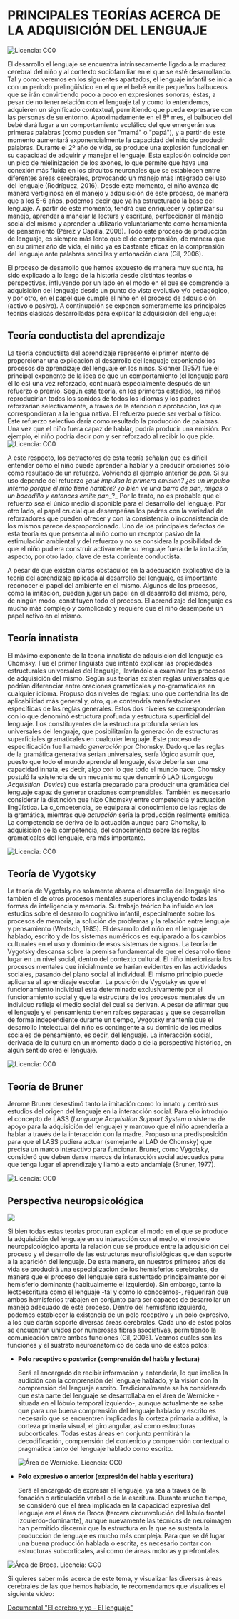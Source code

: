# PRINCIPALES TEORÍAS ACERCA DE LA ADQUISICIÓN DEL LENGUAJE

![Licencia: CC0](/assets/kids-2782694__480.jpg)

El desarrollo el lenguaje se encuentra intrínsecamente ligado a la madurez cerebral del niño y al contexto sociofamiliar en el que se esté desarrollando. Tal y como veremos en los siguientes apartados, el lenguaje infantil se inicia con un período prelingüístico en el que el bebé emite pequeños balbuceos que se irán convirtiendo poco a poco en expresiones sonoras; éstas, a pesar de no tener relación con el lenguaje tal y como lo entendemos, adquieren un significado contextual, permitiendo que pueda expresarse con las personas de su entorno. Aproximadamente en el 8º mes, el balbuceo del bebé dará lugar a un comportamiento ecolálico del que emergerán sus primeras palabras (como pueden ser "mamá" o "papá"), y a partir de este momento aumentará exponencialmente la capacidad del niño de producir palabras. Durante el 2º año de vida, se produce una explosión funcional en su capacidad de adquirir y manejar el lenguaje. Esta explosión coincide con un pico de mielinización de los axones, lo que permite que haya una conexión más fluida en los circuitos neuronales que se establecen entre diferentes áreas cerebrales, provocando un manejo más integrado del uso del lenguaje (Rodríguez, 2016). Desde este momento, el niño avanza de manera vertiginosa en el manejo y adquisición de este proceso, de manera que a los 5-6 años, podemos decir que ya ha estructurado la base del lenguaje. A partir de este momento, tendrá que enriquecer y optimizar su manejo, aprender a manejar la lectura y escritura, perfeccionar el manejo social del mismo y aprender a utilizarlo voluntariamente como herramienta de pensamiento (Pérez y Capilla, 2008). Todo este proceso de producción de lenguaje, es siempre más lento que el de comprensión, de manera que en su primer año de vida, el niño ya es bastante eficaz en la comprensión del lenguaje ante palabras sencillas y entonación clara (Gil, 2006).

El proceso de desarrollo que hemos expuesto de manera muy sucinta, ha sido explicado a lo largo de la historia desde distintas teorías o perspectivas, influyendo por un lado en el modo en el que se comprende la adquisición del lenguaje desde un punto de vista evolutivo y/o pedagógico, y por otro, en el papel que cumple el niño en el proceso de adquisición (activo o pasivo). A continuación se exponen someramente las principales teorías clásicas desarrolladas para explicar la adquisición del lenguaje: 

## **Teoría conductista del aprendizaje**

La teoría conductista del aprendizaje representó el primer intento de proporcionar una explicación al desarrollo del lenguaje exponiendo los procesos de aprendizaje del lenguaje en los niños. Skinner (1957) fue el principal exponente de la idea de que un comportamiento (el lenguaje para él lo es) una vez reforzado, continuará especialmente después de un refuerzo o premio. Según esta teoría, en los primeros estadios, los niños reproducirían todos los sonidos de todos los idiomas y los padres reforzarían selectivamente, a través de la atención o aprobación, los que correspondieran a la lengua nativa. El refuerzo puede ser verbal o físico. Este refuerzo selectivo daría como resultado la producción de palabras. Una vez que el niño fuera capaz de hablar, podría producir una emisión. Por ejemplo, el niño podría decir _pan_ y ser reforzado al recibir lo que pide.
![Licencia: CC0](/assets/Skinner.jpg)
  
A este respecto, los detractores de esta teoría señalan que es difícil entender cómo el niño puede aprender a hablar y a producir oraciones sólo como resultado de un refuerzo. Volviendo al ejemplo anterior de _pan._ Si su uso depende del refuerzo ¿_qué impulsa la primera emisión? ¿es un impulso interno porque el niño tiene hambre? ¿o bien ve una barra de pan, migas o un bocadillo y entonces emite_ _pan__?_ Por lo tanto, no es probable que el refuerzo sea el único medio disponible para el desarrollo del lenguaje. Por otro lado, el papel crucial que desempeñan los padres con la variedad de reforzadores que pueden ofrecer y con la consistencia o inconsistencia de los mismos parece desproporcionado. Uno de los principales defectos de esta teoría es que presenta al niño como un receptor pasivo de la estimulación ambiental y del refuerzo y no se considera la posibilidad de que el niño pudiera construir activamente su lenguaje fuera de la imitación; aspecto, por otro lado, clave de esta corriente conductista.

A pesar de que existan claros obstáculos en la adecuación explicativa de la teoría del aprendizaje aplicada al desarrollo del lenguaje, es importante reconocer el papel del ambiente en el mismo. Algunos de los procesos, como la imitación, pueden jugar un papel en el desarrollo del mismo, pero, de ningún modo, constituyen todo el proceso. El aprendizaje del lenguaje es mucho más complejo y complicado y requiere que el niño desempeñe un papel activo en el mismo.

## **Teoría innatista**

El máximo exponente de la teoría innatista de adquisición del lenguaje es Chomsky. Fue el primer lingüista que intentó explicar las propiedades estructurales universales del lenguaje, llevándole a examinar los procesos de adquisición del mismo. Según sus teorías existen reglas universales que podrían diferenciar entre oraciones gramaticales y no-gramaticales en cualquier idioma. Propuso dos niveles de reglas: uno que contendría las de aplicabilidad más general y, otro, que contendría manifestaciones específicas de las reglas generales. Estos dos niveles se corresponderían con lo que denominó estructura profunda y estructura superficial del lenguaje. Los constituyentes de la estructura profunda serían los universales del lenguaje, que posibilitarían la generación de estructuras superficiales gramaticales en cualquier lenguaje. Este proceso de especificación fue llamado _generación_ por Chomsky. Dado que las reglas de la gramática generativa serían universales, sería lógico asumir que, puesto que todo el mundo aprende el lenguaje, éste debería ser una capacidad innata, es decir, algo con lo que todo el mundo nace. Chomsky postuló la existencia de un mecanismo que denominó LAD (_Language  Acquisition  Device_) que estaría preparado para producir una gramática del lenguaje capaz de generar oraciones comprensibles. También es necesario considerar la distinción que hizo Chomsky entre competencia _y_ actuación lingüística. La c_ompetencia_ se equipara al conocimiento de las reglas de la gramática, mientras que _actuación_ sería la producción realmente emitida. La competencia se deriva de la actuación aunque para Chomsky, la adquisición de la competencia, del conocimiento sobre las reglas gramaticales del lenguaje, era más importante.

![Licencia: CC0](/assets/Chomsky.jpg)

## **Teoría de Vygotsky**

La teoría de Vygotsky no solamente abarca el desarrollo del lenguaje sino también el de otros procesos mentales superiores incluyendo todas las formas de inteligencia y memoria. Su trabajo teórico ha influido en los estudios sobre el desarrollo cognitivo infantil, especialmente sobre los procesos de memoria, la solución de problemas y la relación entre lenguaje y pensamiento (Wertsch, 1985). El desarrollo del niño en el lenguaje hablado, escrito y de los sistemas numéricos es equiparado a los cambios culturales en el uso y dominio de esos sistemas de signos. La teoría de Vygotsky descansa sobre la premisa fundamental de que el desarrollo tiene lugar en un nivel social, dentro del contexto cultural. El niño interiorizaría los procesos mentales que inicialmente se harían evidentes en las actividades sociales, pasando del plano social al individual. El mismo principio puede aplicarse al aprendizaje escolar.  La posición de Vygotsky es que el funcionamiento individual está determinado exclusivamente por el funcionamiento social y que la estructura de los procesos mentales de un individuo refleja el medio social del cual se derivan. A pesar de afirmar que el lenguaje y el pensamiento tienen raíces separadas y que se desarrollan de forma independiente durante un tiempo, Vygotsky mantenía que el desarrollo intelectual del niño es contingente a su dominio de los medios sociales de pensamiento, es decir, del lenguaje. La interacción social, derivada de la cultura en un momento dado o de la perspectiva histórica, en algún sentido crea el lenguaje.

![Licencia: CC0](/assets/Vigotsky.jpg)

## **Teoría de Bruner**

Jerome Bruner desestimó tanto la imitación como lo innato y centró sus estudios del origen del lenguaje en la interacción social. Para ello introdujo el concepto de LASS (_Language Acquisition Support System_ o sistema de apoyo para la adquisición del lenguaje) y mantuvo que el niño aprendería a hablar a través de la interacción con la madre. Propuso una predisposición para que el LASS pudiera actuar (semejante al LAD de Chomsky) que precisa un marco interactivo para funcionar. Bruner, como Vygotsky, consideró que deben darse marcos de interacción social adecuados para que tenga lugar el aprendizaje y llamó a esto andamiaje (Bruner, 1977).

![Licencia: CC0](/assets/Bruner.jpg)

## Perspectiva neuropsicológica

![](/assets/Cerebro_areas_colores.jpg)

Si bien todas estas teorías procuran explicar el modo en el que se produce la adquisición del lenguaje en su interacción con el medio, el modelo neuropsicológico aporta la relación que se produce entre la adquisición del proceso y el desarrollo de las estructuras neurofisiológicas que dan soporte a la aparición del lenguaje. De esta manera, en nuestros primeros años de vida se producirá una especialización de los hemisferios cerebrales, de manera que el proceso del lenguaje será sustentado principalmente por el hemisferio dominante (habitualmente el izquierdo). Sin embargo, tanto la lectoescritura como el lenguaje -tal y como lo conocemos-, requerirán que ambos hemisferios trabajen en conjunto para ser capaces de desarrollar un manejo adecuado de este proceso. Dentro del hemisferio izquierdo, podemos establecer la existencia de un polo receptivo y un polo expresivo, a los que darán soporte diversas áreas cerebrales. Cada uno de estos polos se encuentran unidos por numerosas fibras asociativas, permitiendo la comunicación entre ambas funciones (Gil, 2006). Veamos cuáles son las funciones y el sustrato neuroanatómico de cada uno de estos polos:


- **Polo receptivo o posterior (comprensión del habla y lectura)**

  Será el encargado de recibir información y entenderla, lo que implica la audición con la comprensión del lenguaje hablado, y la visión con la comprensión del lenguaje escrito. Tradicionalmente se ha considerado que esta parte del lenguaje se desarrollaba en el área de Wernicke - situada en el lóbulo temporal izquierdo-, aunque actualmente se sabe que para una buena comprensión del lenguaje hablado y escrito es necesario que se encuentren implicadas la corteza primaria auditiva, la corteza primaria visual, el giro angular, así como estructuras subcorticales. Todas estas áreas en conjunto permitirán la decodificación, comprensión del contenido y comprensión contextual o pragmática tanto del lenguaje hablado como escrito.

  ![Área de Wernicke. Licencia: CC0](/assets/Broca.png)

- **Polo expresivo o anterior (expresión del habla y escritura)**

  Será el encargado de expresar el lenguaje, ya sea a través de la fonación o articulación verbal o de la escritura. Durante mucho tiempo, se consideró que el área implicada en la capacidad expresiva del lenguaje era el área de Broca (tercera circunvolución del lóbulo frontal izquierdo-dominante), aunque nuevamente las técnicas de neuroimagen han permitido discernir que la estructura en la que se sustenta la producción de lenguaje es mucho más compleja. Para que se dé lugar una buena producción hablada o escrita, es necesario contar con estructuras subcorticales, así como de áreas motoras y prefrontales. 

![Área de Broca. Licencia: CC0](/assets/Wernicke.jpg)


Si quieres saber más acerca de este tema, y visualizar las diversas áreas cerebrales de las que hemos hablado, te recomendamos que visualices el siguiente vídeo:

[Documental "El cerebro y yo - El lenguaje"](https://www.youtube.com/watch?v=n0brAVKHQa4)
